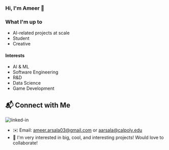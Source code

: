 ### Hi, I'm Ameer 👋

### What I'm up to
- AI-related projects at scale
- Student
- Creative

#### Interests
- AI & ML
- Software Engineering
- R&D
- Data Science
- Game Development

## 📬 Connect with Me
[<img align="left" alt="linked-in" src="https://img.shields.io/badge/linkedin-%230077B5.svg?&style=for-the-badge&logo=linkedin&logoColor=white" />](https://www.linkedin.com/in/ameer-arsala-93a6781b0/)
<br>
- ✉️ Email: ameer.arsala03@gmail.com or aarsala@calpoly.edu
- 🚀 I'm very interested in big, cool, and interesting projects! Would love to collaborate!
